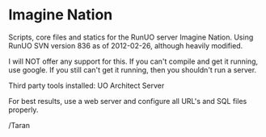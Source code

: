 Imagine Nation
=============

Scripts, core files and statics for the RunUO server Imagine Nation. 
Using RunUO SVN version 836 as of 2012-02-26, although heavily modified.

I will NOT offer any support for this. If you can't compile and get it running, use google.
If you still can't get it running, then you shouldn't run a server.

Third party tools installed:
UO Architect Server

For best results, use a web server and configure all URL's and SQL files properly.

/Taran
